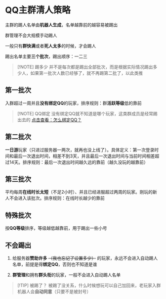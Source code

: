 # QQ主群清人策略

主群的踢人名单由**机器人生成**，名单越靠前的越容易被踢出

群管理不会大规模手动踢人

一般只有**群快满**或者**死人太多**的时候，才会踢人

踢出名单主要**三个批次**，踢出顺序：一二三

> [!NOTE] 踢多少
> 并不是每次都是踢出全部批次，而是根据实际情况踢出多少人，如果第一批次人数已经够了，就不再踢第二批了，以此类推

## 第一批次
入群超过一周并且**没有绑定QQ**的玩家，排序规则：群**活跃等级**低的靠前

> [!NOTE] QQ绑定
> 没有绑定QQ就不知道是哪个玩家，这类群成员是经常踢出去的 [点击查看：怎么绑定QQ？](./kick-not-bind)

## 第二批次
**一日游**玩家（只进过服务器一两次，就再也没上线了）。具体定义：第一次登录时间和最后一次退出时间，相差不到3天，并且最后一次退出时间与当前时间相差超过14天。排序规则：最后一次退出时间越久远的靠前（越久没玩的越靠前）


## 第三批次
平均每周**在线时长太短**（不足2小时）、并且已经进服超过两周的玩家。刚玩的新人不会进入该批次。排序规则：在线时长越少的靠前

## 特殊批次
按**QQ等级**排序，等级越低越靠前，用于踢出一些小号

## 不会踢出

1. 给服务器**赞助许多** ~~（我也忘记了设置多少）~~ 的玩家，永远不会进入自动踢人名单，前提是得**绑定QQ**，否则也不知道是谁

2. **群管理**和拥有**群头衔**的玩家，一般不会进入自动踢人名单

> [!TIP] 被踢了？
> 被踢了没关系，什么时候想玩可以自己加回来，老玩家入群机器人会**自动同意**（只要不是被封号）